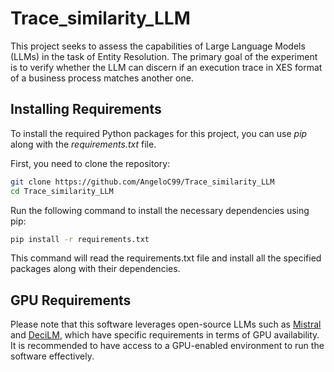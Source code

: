 # Trace_similarity_LLM
This project seeks to assess the capabilities of Large Language Models (LLMs) in the task of Entity Resolution.
The primary goal of the experiment is to verify whether the LLM can discern if an execution trace in XES format of a business process matches another one.

## Installing Requirements

To install the required Python packages for this project, you can use *pip* along with the *requirements.txt* file.

First, you need to clone the repository:
```bash
git clone https://github.com/AngeloC99/Trace_similarity_LLM
cd Trace_similarity_LLM
```

Run the following command to install the necessary dependencies using pip:
```bash
pip install -r requirements.txt
```

This command will read the requirements.txt file and install all the specified packages along with their dependencies.

## GPU Requirements
Please note that this software leverages open-source LLMs such as [Mistral](https://huggingface.co/mistralai/Mistral-7B-Instruct-v0.2) and [DeciLM](https://huggingface.co/Deci/DeciLM-7B), which have specific requirements in terms of GPU availability.
It is recommended to have access to a GPU-enabled environment to run the software effectively.
